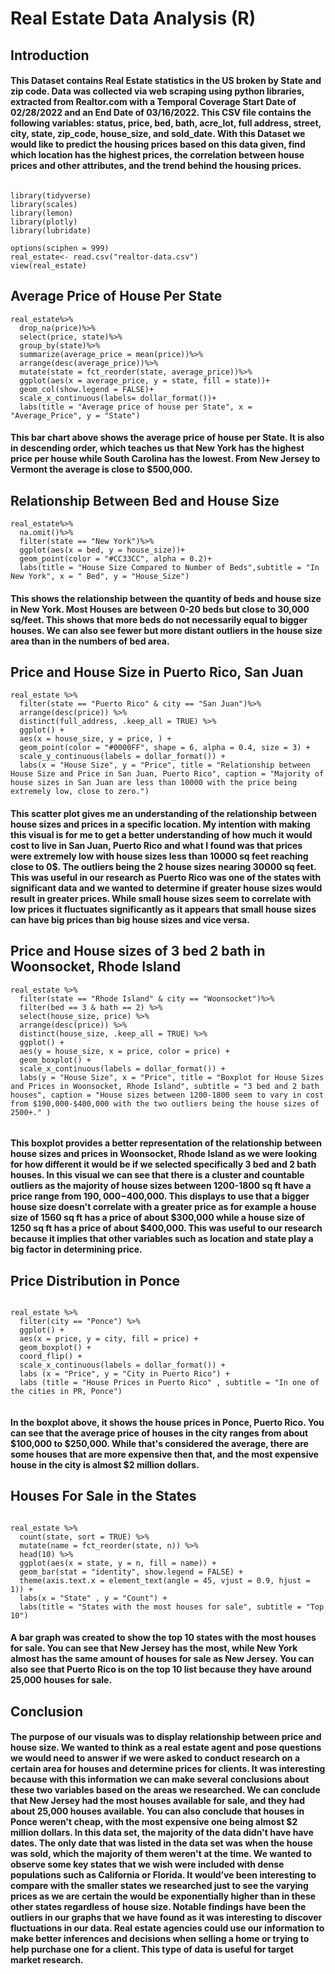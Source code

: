# Real Estate Data Analysis (R)

## Introduction

#### This Dataset contains Real Estate statistics in the US broken by State and zip code. Data was collected via web scraping using python libraries, extracted from Realtor.com with a Temporal Coverage Start Date of 02/28/2022 and an End Date of 03/16/2022. This CSV file contains the following variables: status, price, bed, bath, acre_lot, full address, street, city, state, zip_code, house_size, and sold_date. With this Dataset we would like to predict the housing prices based on this data given, find which location has the highest prices, the correlation between house prices and other attributes, and the trend behind the housing prices. 

```{r echo=T, results= 'hide', error=FALSE, warning=FALSE, message=FALSE  }

library(tidyverse)
library(scales)
library(lemon)
library(plotly)
library(lubridate)

options(sciphen = 999)
real_estate<- read.csv("realtor-data.csv")
view(real_estate)
```


## Average Price of House Per State

```{r}
real_estate%>%
  drop_na(price)%>%
  select(price, state)%>%
  group_by(state)%>%
  summarize(average_price = mean(price))%>%
  arrange(desc(average_price))%>%
  mutate(state = fct_reorder(state, average_price))%>%
  ggplot(aes(x = average_price, y = state, fill = state))+
  geom_col(show.legend = FALSE)+
  scale_x_continuous(labels= dollar_format())+
  labs(title = "Average price of house per State", x = "Average_Price", y = "State")
```

#### This bar chart above shows the average price of house per State. It is also in descending order, which teaches us that New York has the highest price per house while South Carolina has the lowest. From New Jersey to Vermont the average is close to $500,000.




## Relationship Between Bed and House Size

```{r}
real_estate%>%
  na.omit()%>%
  filter(state == "New York")%>%
  ggplot(aes(x = bed, y = house_size))+
  geom_point(color = "#CC33CC", alpha = 0.2)+
  labs(title = "House Size Compared to Number of Beds",subtitle = "In New York", x = " Bed", y = "House_Size")
```

#### This shows the relationship between the quantity of beds and house size in New York. Most Houses are between 0-20 beds but close to 30,000 sq/feet. This shows that more beds do not necessarily equal to bigger houses. We can also see fewer but more distant outliers in the house size area than in the numbers of bed area.

## Price and House Size in Puerto Rico, San Juan
```{r}
real_estate %>%
  filter(state == "Puerto Rico" & city == "San Juan")%>%
  arrange(desc(price)) %>%
  distinct(full_address, .keep_all = TRUE) %>%
  ggplot() +
  aes(x = house_size, y = price, ) +
  geom_point(color = "#0000FF", shape = 6, alpha = 0.4, size = 3) +
  scale_y_continuous(labels = dollar_format()) +
  labs(x = "House Size", y = "Price", title = "Relationship between House Size and Price in San Juan, Puerto Rico", caption = "Majority of house sizes in San Juan are less than 10000 with the price being extremely low, close to zero.")
```

#### This scatter plot gives me an understanding of the relationship between house sizes and prices in a specific location. My intention with making this visual is for me to get a better understanding of how much it would cost to live in San Juan, Puerto Rico and what I found was that prices were extremely low with house sizes less than 10000 sq feet reaching close to 0$. The outliers being the 2 house sizes nearing 30000 sq feet. This was useful in our research as Puerto Rico was one of the states with significant data and we wanted to determine if greater house sizes would result in greater prices. While small house sizes seem to correlate with low prices it fluctuates significantly as it appears that small house sizes can have big prices than big house sizes and vice versa. 

## Price and House sizes of 3 bed 2 bath in Woonsocket, Rhode Island
```{r}
real_estate %>%
  filter(state == "Rhode Island" & city == "Woonsocket")%>%
  filter(bed == 3 & bath == 2) %>%
  select(house_size, price) %>%
  arrange(desc(price)) %>%
  distinct(house_size, .keep_all = TRUE) %>%
  ggplot() +
  aes(y = house_size, x = price, color = price) +
  geom_boxplot() +
  scale_x_continuous(labels = dollar_format()) +
  labs(y = "House Size", x = "Price", title = "Boxplot for House Sizes and Prices in Woonsocket, Rhode Island", subtitle = "3 bed and 2 bath houses", caption = "House sizes between 1200-1800 seem to vary in cost from $190,000-$400,000 with the two outliers being the house sizes of 2500+." )
  
```

#### This boxplot provides a better representation of the relationship between house sizes and prices in Woonsocket, Rhode Island as we were looking for how different it would be if we selected specifically 3 bed and 2 bath houses. In this visual we can see that there is a cluster and countable outliers as the majority of house sizes between 1200-1800 sq ft have a price range from $190,000-$400,000. This displays to use that a bigger house size doesn't correlate with a greater price as for example a house size of 1560 sq ft has a price of about $300,000 while a house size of 1250 sq ft has a price of about $400,000. This was useful to our research because it implies that other variables such as location and state play a big factor in determining price. 


## Price Distribution in Ponce

```{r echo=T, results = 'hide', error=FALSE, warning=FALSE, message=FALSE}

real_estate %>% 
  filter(city == "Ponce") %>% 
  ggplot() +
  aes(x = price, y = city, fill = price) + 
  geom_boxplot() +
  coord_flip() + 
  scale_x_continuous(labels = dollar_format()) + 
  labs (x = "Price", y = "City in Puerto Rico") +
  labs (title = "House Prices in Puerto Rico" , subtitle = "In one of the cities in PR, Ponce") 


```

#### In the boxplot above, it shows the house prices in Ponce, Puerto Rico. You can see that the average price of houses in the city ranges from about $100,000 to $250,000. While that's considered the average, there are some houses that are more expensive then that, and the most expensive house in the city is almost $2 million dollars. 

## Houses For Sale in the States
```{r echo=T, results = 'hide', error=FALSE, warning=FALSE, message=FALSE}

real_estate %>%
  count(state, sort = TRUE) %>%
  mutate(name = fct_reorder(state, n)) %>%
  head(10) %>%
  ggplot(aes(x = state, y = n, fill = name)) +
  geom_bar(stat = "identity", show.legend = FALSE) +
  theme(axis.text.x = element_text(angle = 45, vjust = 0.9, hjust = 1)) +
  labs(x = "State" , y = "Count") +
  labs(title = "States with the most houses for sale", subtitle = "Top 10")

```

#### A bar graph was created to show the top 10 states with the most houses for sale. You can see that New Jersey has the most, while New York almost has the same amount of houses for sale as New Jersey. You can also see that Puerto Rico is on the top 10 list because they have around 25,000 houses for sale. 


## Conclusion

#### The purpose of our visuals was to display relationship between price and house size. We wanted to think as a real estate agent and pose questions we would need to answer if we were asked to conduct research on a certain area for houses and determine prices for clients. It was interesting because with this information we can make several conclusions about these two variables based on the areas we researched. We can conclude that New Jersey had the most houses available for sale, and they had about 25,000 houses available. You can also conclude that houses in Ponce weren't cheap, with the most expensive one being almost $2 million dollars. In this data set, the majority of the data didn't have have dates. The only date that was listed in the data set was when the house was sold, which the majority of them weren't at the time. We wanted to observe some key states that we wish were included with dense populations such as California or Florida. It would’ve been interesting to compare with the smaller states we researched just to see the varying prices as we are certain the would be exponentially higher than in these other states regardless of house size. Notable findings have been the outliers in our graphs that we have found as it was interesting to discover fluctuations in our data. Real estate agencies could use our information to make better inferences and decisions when selling a home or trying to help purchase one for a client. This type of data is useful for target market research.
